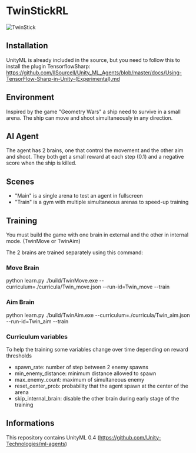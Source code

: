 # TwinStickRL

![TwinStick](https://github.com/mplantady/TwinStickRL/blob/master/Preview.gif)

## Installation
UnityML is already included in the source, but you need to follow this to install the plugin TensorflowSharp:
https://github.com/llSourcell/Unity_ML_Agents/blob/master/docs/Using-TensorFlow-Sharp-in-Unity-(Experimental).md

## Environment
Inspired by the game "Geometry Wars" a ship need to survive in a small arena.
The ship can move and shoot simultaneously in any direction.

## AI Agent
The agent has 2 brains, one that control the movement and the other aim and shoot.
They both get a small reward at each step (0.1) and a negative score when the ship is killed.

## Scenes
- "Main" is a single arena to test an agent in fullscreen
- "Train" is a gym with multiple simultaneous arenas to speed-up training

## Training
You must build the game with one brain in external and the other in internal mode. (TwinMove or TwinAim)

The 2 brains are trained separately using this command:

### Move Brain
python learn.py ./build/TwinMove.exe --curriculum=./curricula/Twin_move.json --run-id=Twin_move --train

### Aim Brain
python learn.py ./build/TwinAim.exe --curriculum=./curricula/Twin_aim.json --run-id=Twin_aim --train

### Curriculum variables
To help the training some variables change over time depending on reward thresholds
- spawn_rate: number of step between 2 enemy spawns
- min_enemy_distance: minimum distance allowed to spawn
- max_enemy_count: maximum of simultaneous enemy
- reset_center_prob: probability that the agent spawn at the center of the arena
- skip_internal_brain: disable the other brain during early stage of the training

## Informations
This repository contains UnityML 0.4 (https://github.com/Unity-Technologies/ml-agents)
